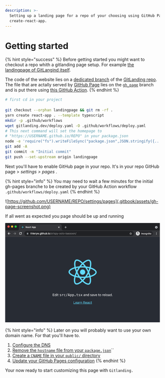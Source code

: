 ```yaml
---
description: >-
  Setting up a landing page for a repo of your choosing using GitHub Pages and
  create-react-app.
---
```


# Getting started

{% hint style="success" %}
Before getting started you might want to checkout a repo whith a gitlanding page setup. For example [the landingpage of GitLangind itself](https://www.gitlanding.dev/).

The code of the website lies on a [dedicated branch](https://github.com/thieryw/gitlanding/tree/4e5a33ed312227efcf7d26332ea87c19331f1eed) of the [GitLanding repo](https://github.com/thieryw/gitlanding/tree/2105d99c84b76f6c6b0647484171c5e09a61dbf5). The file that are actally served by [GitHub Page](https://pages.github.com/) lies on the [`gh_page`](https://github.com/thieryw/gitlanding/tree/b11d5dab0df08a84b7acc72a25d0c3fa7c78cc6b) branch and is put there using [this GitHub Action](https://github.com/thieryw/gitlanding/blob/eb85ca1fea7ce0ce21837d1e0ba7a6bb1a784b19/.github/workflows/deploy.yml#L21).
{% endhint %}

```bash
# first cd in your project

git checkout --orphan landingpage && git rm -rf .
yarn create react-app . --template typescript
mkdir -p .github/workflows
wget gitlanding.dev/deploy.yaml -O .github/workflows/deploy.yaml
# This next command will set the homepage to 
# "https://USERNAME.github.io/REPO" in your package.json
node -e 'require("fs").writeFileSync("package.json",JSON.stringify({...require("./package.json"), "homepage": (()=>{ const [r, u]= `${require("child_process").execSync("git remote get-url origin")}`.replace(/\r?\n$/, "").split("/").reverse(); return `https://${u}.github.io/${r}`; })()},null,2))'
git add -A
git commit -m "Initial commit"
git push --set-upstream origin landingpage
```

Next you'll have to enable GitHub page in your repo.  It's in your repo GitHub page &gt; _settings &gt; pages_ .

{% hint style="info" %}
You may need to wait a few minutes for the initial gh-pages branche to be created by your GitHub Action workflow `.github/workflows/deploy.yaml`
{% endhint %}

![https://github.com/USERNAME/REPO/settings/pages](.gitbook/assets/gh-page-screenshot.png)

If all went as expected you page should be up and running

![](.gitbook/assets/react-app-screen-shot.png)

{% hint style="info" %}
Later on you will probably want to use your own domain name. For that you'll have to.

1. [Configure the DNS](https://user-images.githubusercontent.com/39378411/135731113-660804da-060d-4c60-b4d5-8b944fe00a5d.png)
2. [Remove the `hostname` file from your `package.json`](https://github.com/thieryw/crispy-octo-bassoon/blob/431679969c454772605d2d16ad69290559a43cba/package.json#L39)\`\`
3. [Create a `CNAME` file in your `public/` directory](https://github.com/thieryw/gitlanding/blob/landingpage/public/CNAME)
4. [Update your GitHub Pages configuration](https://user-images.githubusercontent.com/39378411/135731497-b1f0bb1b-413d-4aae-bc8e-6d77174aae41.png)
{% endhint %}

Your now ready to start customizing this page with `Gitlanding.`

